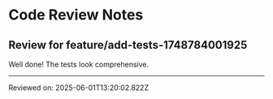 # Code Review Notes

## Review for feature/add-tests-1748784001925

Well done! The tests look comprehensive.

---
Reviewed on: 2025-06-01T13:20:02.822Z